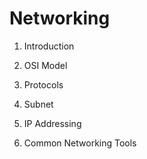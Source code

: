 # Networking

1. Introduction

2. OSI Model

3. Protocols

4. Subnet

5. IP Addressing

6. Common Networking Tools
